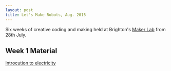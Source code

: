 ```yaml
---
layout: post
title: Let's Make Robots, Aug. 2015
---
```


Six weeks of creative coding and making held at Brighton's [Maker Lab]({{site.makerlab}}) from 28th July.

## Week 1 Material
[Introcution to electricity](http://letsmake-uk.github.io/lets-make-robots-course-material/electricity/)